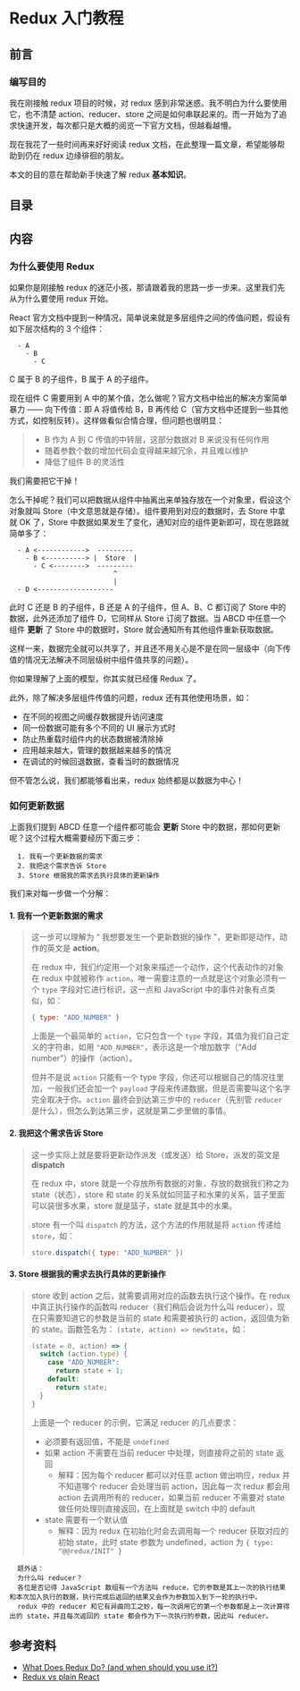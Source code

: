 # Redux 入门教程

## 前言

### 编写目的

我在刚接触 redux 项目的时候，对 redux 感到非常迷惑。我不明白为什么要使用它，也不清楚 action、reducer、store 之间是如何串联起来的。而一开始为了追求快速开发，每次都只是大概的阅览一下官方文档，但越看越懵。

现在我花了一些时间再来好好阅读 redux 文档，在此整理一篇文章，希望能够帮助到仍在 redux 边缘徘徊的朋友。

本文的目的意在帮助新手快速了解 redux **基本知识**。

## 目录

## 内容

### 为什么要使用 Redux

如果你是刚接触 redux 的迷茫小孩，那请跟着我的思路一步一步来。这里我们先从为什么要使用 redux 开始。

React 官方文档中提到一种情况，简单说来就是多层组件之间的传值问题，假设有如下层次结构的 3 个组件：

      - A
        - B
          - C

C 属于 B 的子组件，B 属于 A 的子组件。

现在组件 C 需要用到 A 中的某个值，怎么做呢？官方文档中给出的解决方案简单暴力 —— 向下传值：即 A 将值传给 B，B 再传给 C（官方文档中还提到一些其他方式，如控制反转）。这样做看似合情合理，但问题也很明显：

> - B 作为 A 到 C 传值的中转层，这部分数据对 B 来说没有任何作用
> - 随着参数个数的增加代码会变得越来越冗余，并且难以维护
> - 降低了组件 B 的灵活性

我们需要把它干掉！

怎么干掉呢？我们可以把数据从组件中抽离出来单独存放在一个对象里，假设这个对象就叫 Store（中文意思就是存储）。组件要用到对应的数据时，去 Store 中拿就 OK 了，Store 中数据如果发生了变化，通知对应的组件更新即可，现在思路就简单多了：

      - A <------------>  ---------
        - B <----------> |  Store  |
          - C <-------->  ---------
                              ^
                              |
      - D <-------------------

此时 C 还是 B 的子组件，B 还是 A 的子组件，但 A、B、C 都订阅了 Store 中的数据，此外还添加了组件 D，它同样从 Store 订阅了数据。当 ABCD 中任意一个组件 **更新** 了 Store 中的数据时，Store 就会通知所有其他组件重新获取数据。

这样一来，数据完全就可以共享了，并且还不用关心是不是在同一层级中（向下传值的情况无法解决不同层级树中组件值共享的问题）。

你如果理解了上面的模型，你其实就已经懂 Redux 了。

此外，除了解决多层组件传值的问题，redux 还有其他使用场景，如：

- 在不同的视图之间缓存数据提升访问速度
- 同一份数据可能有多个不同的 UI 展示方式时
- 防止热重载时组件内的状态数据被清除掉
- 应用越来越大，管理的数据越来越多的情况
- 在调试的时候回退数据，查看当时的数据情况

但不管怎么说，我们都能够看出来，redux 始终都是以数据为中心！

### 如何更新数据

上面我们提到 ABCD 任意一个组件都可能会 **更新** Store 中的数据，那如何更新呢？这个过程大概需要经历下面三步：

      1. 我有一个更新数据的需求
      2. 我把这个需求告诉 Store
      3. Store 根据我的需求去执行具体的更新操作

我们来对每一步做一个分解：

#### 1. 我有一个更新数据的需求

> 这一步可以理解为 “ 我想要发生一个更新数据的操作 ”，更新即是动作，动作的英文是 **action**。
>
> 在 redux 中，我们约定用一个对象来描述一个动作，这个代表动作的对象在 redux 中就被称作 `action`。唯一需要注意的一点就是这个对象必须有一个 `type` 字段对它进行标识，这一点和 JavaScript 中的事件对象有点类似，如：
>
> ```js
> { type: "ADD_NUMBER" }
> ```
>
> 上面是一个最简单的 `action`，它只包含一个 `type` 字段，其值为我们自己定义的字符串，如用 `"ADD_NUMBER"`，表示这是一个增加数字（“Add number”）的操作（action）。
>
> 但并不是说 `action` 只能有一个 type 字段，你还可以根据自己的情况往里加，一般我们还会加一个 `payload` 字段来传递数据，但是否需要叫这个名字完全取决于你。`action` 最终会到达第三步中的 `reducer`（先别管 `reducer` 是什么），但怎么到达第三步，这就是第二步里做的事情。

#### 2. 我把这个需求告诉 Store

> 这一步实际上就是要将更新动作派发（或发送）给 Store，派发的英文是 **dispatch**
>
> 在 redux 中，store 就是一个存放所有数据的对象，存放的数据我们称之为 state（状态），store 和 state 的关系就如同篮子和水果的关系，篮子里面可以装很多水果，store 就是篮子，state 就是其中的水果。
>
> store 有一个叫 `dispatch` 的方法，这个方法的作用就是将 `action` 传递给 `store`，如：
>
> ```js
> store.dispatch({ type: "ADD_NUMBER" })
> ```

#### 3. Store 根据我的需求去执行具体的更新操作

> store 收到 action 之后，就需要调用对应的函数去执行这个操作。在 redux 中真正执行操作的函数叫 reducer（我们稍后会说为什么叫 reducer），现在只需要知道它的参数是当前的 state 和需要被执行的 action，返回值为新的 state。函数签名为： `(state, action) => newState`，如：
>
> ```js
> (state = 0, action) => {
>   switch (action.type) {
>     case "ADD_NUMBER":
>       return state + 1;
>     default:
>       return state;
>   }
> }
> ```
>
> 上面是一个 reducer 的示例，它满足 reducer 的几点要求：
>
> - 必须要有返回值，不能是 `undefined`
> - 如果 action 不需要在当前 reducer 中处理，则直接将之前的 state 返回
>   - 解释：因为每个 reducer 都可以对任意 action 做出响应，redux 并不知道哪个 reducer 会处理当前 action，因此每一次 redux 都会用 action 去调用所有的 reducer，如果当前 reducer 不需要对 state 做任何处理则直接返回，在上面就是 switch 中的 default
> - state 需要有一个默认值
>   - 解释：因为 redux 在初始化时会去调用每一个 reducer 获取对应的初始 state，此时 state 参数为 undefined，action 为 `{ type: "@@redux/INIT" }`

      题外话：
      为什么叫 reducer？
      各位是否记得 JavaScript 数组有一个方法叫 reduce，它的参数是其上一次的执行结果和本次加入执行的数据，执行完成后返回的结果又会作为参数加入到下一轮的执行中。      
      redux 中的 reducer 和它有异曲同工之妙，每一次调用它的第一个参数都是上一次计算得出的 state，并且每次返回的 state 都会作为下一次执行的参数，因此叫 reducer。








## 参考资料

- [What Does Redux Do? (and when should you use it?)](https://daveceddia.com/what-does-redux-do/)
- [Redux vs plain React](https://stackoverflow.com/questions/39260769/redux-vs-plain-react/39261546#39261546)